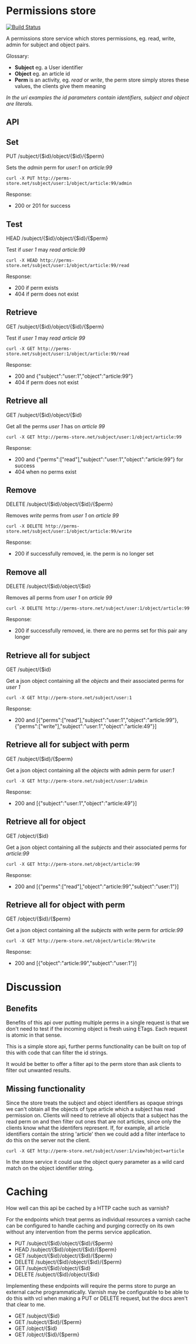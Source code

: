 Permissions store
=============================

[![Build Status](https://travis-ci.org/timothy-r/Perms.png?branch=master)](https://travis-ci.org/timothy-r/Perms)

A permissions store service which stores permissions, eg. read, write, admin for subject and object pairs. 

Glossary:
* **Subject** eg. a User identifier
* **Object** eg. an article id
* **Perm** is an activity, eg. *read* or *write*, the perm store simply stores these values, the clients give them meaning

*In the uri examples the id parameters contain identifiers, subject and object are literals.*

API
---

Set 
---
PUT /subject/{$id}/object/{$id}/{$perm} 

Sets the *admin* perm for *user:1* on *article:99*

`curl -X PUT http://perms-store.net/subject/user:1/object/article:99/admin`

Response:
* 200 or 201 for success

Test
----
HEAD /subject/{$id}/object/{$id}/{$perm} 

Test if *user 1* may *read* *article:99*

`curl -X HEAD http://perms-store.net/subject/user:1/object/article:99/read`

Response:
* 200 if perm exists
* 404 if perm does not exist

Retrieve
--------
GET /subject/{$id}/object/{$id}/{$perm} 

Test if *user 1* may *read* *article 99*

`curl -X GET http://perms-store.net/subject/user:1/object/article:99/read`

Response:
* 200 and {"subject":"user:1","object":"article:99"}
* 404 if perm does not exist

Retrieve all 
------------
GET /subject/{$id}/object/{$id} 

Get all the perms *user 1* has on *article 99*

`curl -X GET http://perms-store.net/subject/user:1/object/article:99`

Response:
* 200 and {"perms":["read"],"subject":"user:1","object":"article:99"} for success
* 404 when no perms exist

Remove 
------
DELETE /subject/{$id}/object/{$id}/{$perm} 

Removes *write* perms from *user 1* on *article 99*

`curl -X DELETE http://perms-store.net/subject/user:1/object/article:99/write`

Response:
* 200 if successfully removed, ie. the perm is no longer set

Remove all 
----------
DELETE /subject/{$id}/object/{$id} 

Removes all perms from *user 1* on *article 99*

`curl -X DELETE http://perms-store.net/subject/user:1/object/article:99`

Response:
* 200 if successfully removed, ie. there are no perms set for this pair any longer

Retrieve all for subject
------------------------
GET /subject/{$id} 

Get a json object containing all the *objects* and their associated perms for *user 1*

`curl -X GET http://perm-store.net/subject/user:1`

Response:
* 200 and [{"perms":["read"],"subject":"user:1","object":"article:99"},{"perms":["write"],"subject":"user:1","object":"article:49"}]

Retrieve all for subject with perm
---------------------------------
GET /subject/($id}/{$perm} 

Get a json object containing all the *objects* with admin perm for *user:1*

`curl -X GET http://perm-store.net/subject/user:1/admin`

Response:
* 200 and [{"subject":"user:1","object":"article:49"}]

Retrieve all for object
-----------------------
GET /object/{$id} 

Get a json object containing all the *subjects* and their associated perms for *article:99*

`curl -X GET http://perm-store.net/object/article:99`

Response:
* 200 and [{"perms":["read"],"object":"article:99","subject":"user:1"}]

Retrieve all for object with perm
---------------------------------
GET /object/{$id}/{$perm} 

Get a json object containing all the *subjects* with write perm for *article:99*

`curl -X GET http://perm-store.net/object/article:99/write`

Response:
* 200 and [{"object":"article:99","subject":"user:1"}]

Discussion
==========

Benefits
--------

Benefits of this api over putting multiple perms in a single request is that we don't need to test if the incoming object is fresh using ETags. Each request is atomic in that sense.

This is a simple store api, further perms functionality can be built on top of this with code that can filter the id strings.

It would be better to offer a filter api to the perm store than ask clients to filter out unwanted results.

Missing functionality
---------------------

Since the store treats the subject and object identifiers as opaque strings we can't obtain all the objects of type article which a subject has read permission on. Clients will need to retrieve all objects that a subject has the read perm on and then filter out ones that are not articles, since only the clients know what the identifers represent. If, for example, all article identifiers contain the string 'article' then we could add a filter interface to do this on the server not the client.

`curl -X GET http://perm-store.net/subject/user:1/view?object=article`

In the store service it could use the object query parameter as a wild card match on the object identifier string.

Caching
=======

How well can this api be cached by a HTTP cache such as varnish?

For the endpoints which treat perms as individual resources a varnish cache can be configured to handle caching and purging correctly on its own without any intervention from the perms service application.

* PUT /subject/{$id}/object/{$id}/{$perm} 
* HEAD /subject/{$id}/object/{$id}/{$perm}
* GET /subject/{$id}/object/{$id}/{$perm}
* DELETE /subject/{$id}/object/{$id}/{$perm}
* GET /subject/{$id}/object/{$id}
* DELETE /subject/{$id}/object/{$id} 

Implementing these endpoints will require the perms store to purge an external cache programmatically. Varnish may be configurable to be able to do this with vcl when making a PUT or DELETE request, but the docs aren't that clear to me.

* GET /subject/{$id} 
* GET /subject/($id}/{$perm} 
* GET /object/{$id} 
* GET /object/{$id}/{$perm} 
